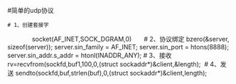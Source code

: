 
#简单的udp协议



	# 1、创建套接字       
               		socket(AF_INET,SOCK_DGRAM,0)      
	# 2、协议绑定
			bzero(&server, sizeof(server));
			server.sin_family = AF_INET;
			server.sin_port   = htons(8888);
			server.sin_addr.s_addr  = htonl(INADDR_ANY);
	# 3、接收
                rv=recvfrom(sockfd,buf1,100,0,(struct sockaddr*)&client,&length); 
	# 4、发送
                sendto(sockfd,buf,strlen(buf),0,(struct sockaddr*)&client,length);
